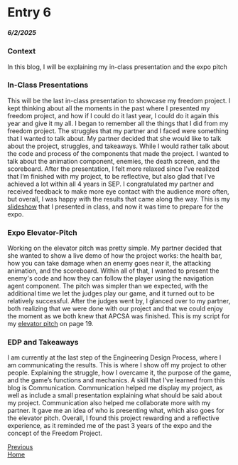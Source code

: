 # Entry 6
##### 6/2/2025

### Context
In this blog, I will be explaining my in-class presentation and the expo pitch

### In-Class Presentations
This will be the last in-class presentation to showcase my freedom project. I kept thinking about all the moments in the past where I presented my freedom project, and how if I could do it last year, I could do it again this year and give it my all. I began to remember all the things that I did from my freedom project. The struggles that my partner and I faced were something that I wanted to talk about. My partner decided that she would like to talk about the project, struggles, and takeaways. While I would rather talk about the code and process of the components that made the project. I wanted to talk about the animation component, enemies, the death screen, and the scoreboard. After the presentation, I felt more relaxed since I’ve realized that I’m finished with my project, to be reflective, but also glad that I’ve achieved a lot within all 4 years in SEP. I congratulated my partner and received feedback to make more eye contact with the audience more often, but overall, I was happy with the results that came along the way. This is my [slideshow](https://docs.google.com/presentation/d/1jl_BJqS9FOQr_QXS4s4OSuVKG_-N49fPfOmiAvXQs3U/edit?slide=id.p#slide=id.p) that I presented in class, and now it was time to prepare for the expo. 

### Expo Elevator-Pitch
Working on the elevator pitch was pretty simple. My partner decided that she wanted to show a live demo of how the project works: the health bar, how you can take damage when an enemy goes near it, the attacking animation, and the scoreboard. Within all of that, I wanted to present the enemy's code and how they can follow the player using the navigation agent component. The pitch was simpler than we expected, with the additional time we let the judges play our game, and it turned out to be relatively successful. After the judges went by, I glanced over to my partner, both realizing that we were done with our project and that we could enjoy the moment as we both knew that APCSA was finished. This is my script for my [elevator pitch](https://docs.google.com/document/d/1LQom_CwkakjxmgKW1A9g7RAu16lBKunOFo120D12BEw/edit?tab=t.0) on page 19.

### EDP and Takeaways
I am currently at the last step of the Engineering Design Process, where I am communicating the results. This is where I show off my project to other people. Explaining the struggle, how I overcame it, the purpose of the game, and the game’s functions and mechanics. A skill that I’ve learned from this blog is Communication. Communication helped me display my project, as well as include a small presentation explaining what should be said about my project. Communication also helped me collaborate more with my partner. It gave me an idea of who is presenting what, which also goes for the elevator pitch. Overall, I found this project rewarding and a reflective experience, as it reminded me of the past 3 years of the expo and the concept of the Freedom Project.  

[Previous](entry05.md)   
[Home](../README.md)


